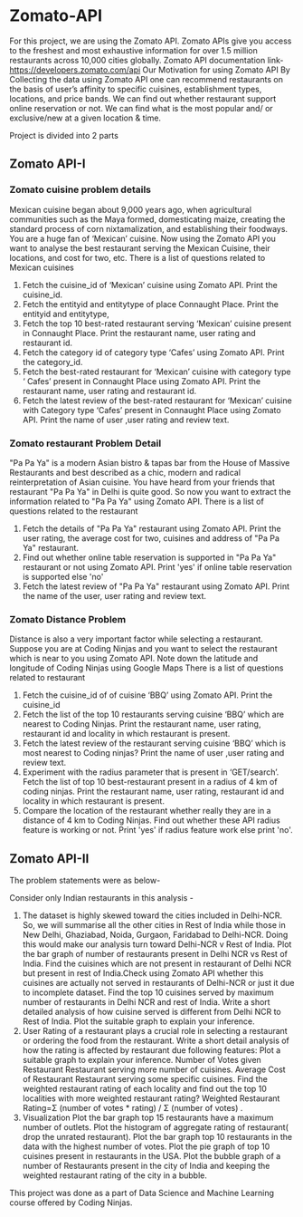 # Zomato-API

For this project, we are using the Zomato API.
Zomato APIs give you access to the freshest and most exhaustive information for over 1.5 million restaurants across 10,000 cities globally.
Zomato API documentation link-https://developers.zomato.com/api 
Our Motivation for using Zomato API
By Collecting the data using Zomato API one can recommend restaurants on the basis of user’s affinity to specific cuisines, establishment types, locations, and price bands.
We can find out whether restaurant support online reservation or not.
We can find what is the most popular and/ or exclusive/new at a given location & time.

Project is divided into 2 parts

## Zomato API-I
### Zomato cuisine problem details
Mexican cuisine began about 9,000 years ago, when agricultural communities such as the Maya formed, domesticating maize, creating the standard process of corn nixtamalization, and establishing their foodways.
You are a huge fan of ‘Mexican’ cuisine. Now using the Zomato API you want to analyse the best restaurant serving the Mexican Cuisine, their locations, and cost for two, etc.
There is a list of questions related to Mexican cuisines
1. Fetch the cuisine_id of ‘Mexican’ cuisine using Zomato API.
Print the cuisine_id.
2. Fetch the entityid and entitytype of place Connaught Place.
Print the entityid and entitytype,
3. Fetch the top 10 best-rated restaurant serving ‘Mexican’ cuisine present in Connaught Place.
Print the restaurant name, user rating and restaurant id.
4. Fetch the category id of category type ‘Cafes’ using Zomato API.
Print the category_id.
5. Fetch the best-rated restaurant for ‘Mexican’ cuisine with category type ‘ Cafes’ present in Connaught Place using Zomato API.
Print the restaurant name, user rating and restaurant id.
6. Fetch the latest review of the best-rated restaurant for ‘Mexican’ cuisine with Category type ‘Cafes’ present in Connaught Place using Zomato API.
Print the name of user ,user rating and review text.

### Zomato restaurant Problem Detail
"Pa Pa Ya" is a modern Asian bistro & tapas bar from the House of Massive Restaurants and best described as a chic, modern and radical reinterpretation of Asian cuisine.
You have heard from your friends that restaurant "Pa Pa Ya" in Delhi is quite good. So now you want to extract the information related to "Pa Pa Ya" using Zomato API.
There is a list of questions related to the restaurant
1. Fetch the details of "Pa Pa Ya" restaurant using Zomato API.
Print the user rating, the average cost for two, cuisines and address of "Pa Pa Ya" restaurant.
2. Find out whether online table reservation is supported in "Pa Pa Ya" restaurant or not using Zomato API.
Print 'yes' if online table reservation is supported else 'no'
3. Fetch the latest review of "Pa Pa Ya" restaurant using Zomato API.
Print the name of the user, user rating and review text.

### Zomato Distance Problem
Distance is also a very important factor while selecting a restaurant. Suppose you are at Coding Ninjas and you want to select the restaurant which is near to you using Zomato API.
Note down the latitude and longitude of Coding Ninjas using Google Maps
There is a list of questions related to restaurant

1. Fetch the cuisine_id of of cuisine ‘BBQ’ using Zomato API.
Print the cuisine_id
2. Fetch the list of the top 10 restaurants serving cuisine ‘BBQ’ which are nearest to Coding Ninjas.
Print the restaurant name, user rating, restaurant id and locality in which restaurant is present.
3. Fetch the latest review of the restaurant serving cuisine ‘BBQ’ which is most nearest to Coding ninjas?
Print the name of user ,user rating and review text.
4. Experiment with the radius parameter that is present in ‘GET/search’. Fetch the list of top 10 best-restaurant present in a radius of 4 km of coding ninjas.
Print the restaurant name, user rating, restaurant id and locality in which restaurant is present.
5. Compare the location of the restaurant whether really they are in a distance of 4 km to Coding Ninjas. Find out whether these API radius feature is working or not.
Print 'yes' if radius feature work else print 'no'.

## Zomato API-II
The problem statements were as below-

Consider only Indian restaurants in this analysis -
1. The dataset is highly skewed toward the cities included in Delhi-NCR. So, we will summarise all the other cities in Rest of India while those in New Delhi, Ghaziabad, Noida, Gurgaon, Faridabad to Delhi-NCR. Doing this would make our analysis turn toward Delhi-NCR v Rest of India.
Plot the bar graph of number of restaurants present in Delhi NCR vs Rest of India.
Find the cuisines which are not present in restaurant of Delhi NCR but present in rest of India.Check using Zomato API whether this cuisines are actually not served in restaurants of Delhi-NCR or just it due to incomplete dataset.
Find the top 10 cuisines served by maximum number of restaurants in Delhi NCR and rest of India.
Write a short detailed analysis of how cuisine served is different from Delhi NCR to Rest of India. Plot the suitable graph to explain your inference.
2. User Rating of a restaurant plays a crucial role in selecting a restaurant or ordering the food from the restaurant.
Write a short detail analysis of how the rating is affected by restaurant due following features: Plot a suitable graph to explain your inference.
Number of Votes given Restaurant
Restaurant serving more number of cuisines.
Average Cost of Restaurant
Restaurant serving some specific cuisines.
Find the weighted restaurant rating of each locality and find out the top 10 localities with more weighted restaurant rating?
Weighted Restaurant Rating=Σ (number of votes * rating) / Σ (number of votes) .
3. Visualization
Plot the bar graph top 15 restaurants have a maximum number of outlets.
Plot the histogram of aggregate rating of restaurant( drop the unrated restaurant).
Plot the bar graph top 10 restaurants in the data with the highest number of votes.
Plot the pie graph of top 10 cuisines present in restaurants in the USA.
Plot the bubble graph of a number of Restaurants present in the city of India and keeping the weighted restaurant rating of the city in a bubble.


This project was done as a part of Data Science and Machine Learning course offered by Coding Ninjas.



